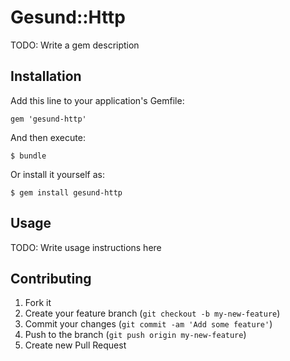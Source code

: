 # Gesund::Http

TODO: Write a gem description

## Installation

Add this line to your application's Gemfile:

    gem 'gesund-http'

And then execute:

    $ bundle

Or install it yourself as:

    $ gem install gesund-http

## Usage

TODO: Write usage instructions here

## Contributing

1. Fork it
2. Create your feature branch (`git checkout -b my-new-feature`)
3. Commit your changes (`git commit -am 'Add some feature'`)
4. Push to the branch (`git push origin my-new-feature`)
5. Create new Pull Request
